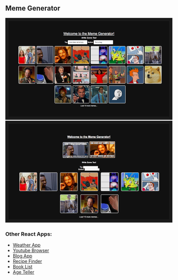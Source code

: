 ## Meme Generator

<img src="./meme-gen-2.png" alt="meme-generator" width="650" height="300" border="10" />
<img src="./meme-gen.png" alt="meme-generator" width="650" height="300" border="10" />

### Other React Apps:
* <a href="https://github.com/govind94/weather-app-react">Weather App</a>
* <a href="https://github.com/govind94/youtube-browser-react">Youtube Browser</a>
* <a href="https://github.com/govind94/blog-app-react">Blog App</a>
* <a href="https://github.com/govind94/react-third-app">Recipe Finder</a>
* <a href="https://github.com/govind94/super-squad-react">Book List</a>
* <a href="https://github.com/govind94/react-first-app">Age Teller</a>
